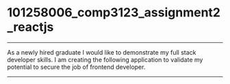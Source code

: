 # 101258006_comp3123_assignment2_reactjs
-------------------------------------------------------------------------------------------------------------

As a newly hired graduate I would like to demonstrate my full stack developer skills.
I am creating the following application to validate my potential to secure the job of frontend developer.

-------------------------------------------------------------------------------------------------------------